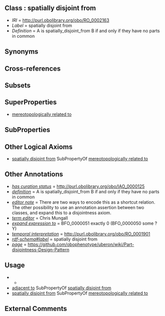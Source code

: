
## Class : spatially disjoint from

 * *IRI* = http://purl.obolibrary.org/obo/RO_0002163
 * *Label* = spatially disjoint from
 * *Definition* = A is spatially_disjoint_from B if and only if they have no parts in common

## Synonyms


## Cross-references


## Subsets


## SuperProperties

 * [mereotopologically related to](../../RO/23/RO_0002323.md)

## SubProperties


## Other Logical Axioms

 * [spatially disjoint from](../../RO/63/RO_0002163.md) SubPropertyOf [mereotopologically related to](../../RO/23/RO_0002323.md)

## Other Annotations

 * *[has curation status](../../IAO/14/IAO_0000114.md)* = http://purl.obolibrary.org/obo/IAO_0000125
 * *[definition](../../IAO/15/IAO_0000115.md)* = A is spatially_disjoint_from B if and only if they have no parts in common
 * *[editor note](../../IAO/16/IAO_0000116.md)* = There are two ways to encode this as a shortcut relation. The other possibility to use an annotation assertion between two classes, and expand this to a disjointness axiom. 
 * *[term editor](../../IAO/17/IAO_0000117.md)* = Chris Mungall
 * *[expand expression to](../../IAO/24/IAO_0000424.md)* = BFO_0000051 exactly 0 (BFO_0000050 some ?Y)
 * *[temporal interpretation](../../RO/00/RO_0001900.md)* = http://purl.obolibrary.org/obo/RO_0001901
 * *[rdf-schema#label](../../el/rdf-schema#label.md)* = spatially disjoint from
 * *[page](../../ge/page.md)* = https://github.com/obophenotype/uberon/wiki/Part-disjointness-Design-Pattern

## Usage

 * -
 * [adjacent to](../../RO/20/RO_0002220.md) SubPropertyOf [spatially disjoint from](../../RO/63/RO_0002163.md)
 * [spatially disjoint from](../../RO/63/RO_0002163.md) SubPropertyOf [mereotopologically related to](../../RO/23/RO_0002323.md)

## External Comments

